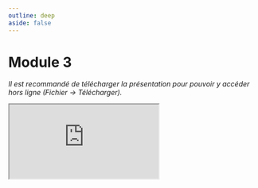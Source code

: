 ```yaml
---
outline: deep
aside: false
---
```

# Module 3

*Il est recommandé de télécharger la présentation pour pouvoir y accéder hors ligne (Fichier -> Télécharger).*

<iframe src="https://docs.google.com/presentation/d/1QozFPgur0zz9yfRngRFlsBT6rvr3W9C79AFwNPCZoF8/edit?usp=sharing"></iframe>
